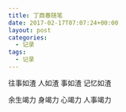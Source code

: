 ```yaml
---
title: 丁酉春随笔
date: 2017-02-17T07:07:24+00:00
layout: post
categories:
  - 记录
tags:
  - 记录
---
```


往事如渣
人如渣
事如渣
记忆如渣

余生竭力
身竭力
心竭力
人事竭力
